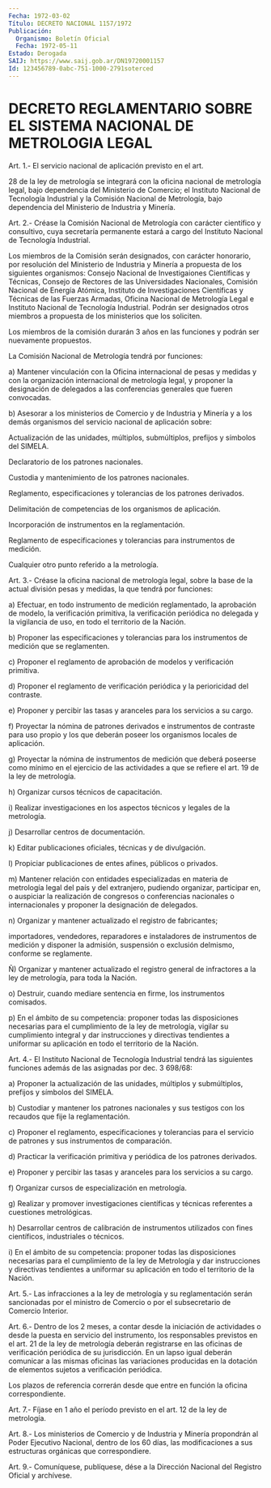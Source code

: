 ```yaml
---
Fecha: 1972-03-02
Título: DECRETO NACIONAL 1157/1972
Publicación:
  Organismo: Boletín Oficial
  Fecha: 1972-05-11
Estado: Derogada
SAIJ: https://www.saij.gob.ar/DN19720001157
Id: 123456789-0abc-751-1000-2791soterced
---
```

# DECRETO REGLAMENTARIO SOBRE EL SISTEMA NACIONAL DE METROLOGIA LEGAL

<a id="1"></a>
Art. 1.- El servicio nacional de aplicación previsto en el art.

28 de  la ley de metrología se integrará con la oficina nacional de metrología  legal,  bajo dependencia del Ministerio de Comercio; el Instituto Nacional de  Tecnología Industrial y la Comisión Nacional de  Metrología, bajo dependencia  del  Ministerio  de  Industria  y Minería.

<a id="2"></a>
Art. 2.- Créase la Comisión Nacional de Metrología con carácter científico  y consultivo, cuya secretaría permanente estará a cargo del Instituto Nacional de Tecnología Industrial.

Los  miembros   de  la  Comisión  serán  designados,  con  carácter honorario, por resolución  del  Ministerio de Industria y Minería a propuesta  de  los  siguientes  organismos:   Consejo  Nacional  de Investigaiones Científicas y Técnicas, Consejo  de  Rectores de las Universidades  Nacionales,  Comisión  Nacional de Energía  Atómica, Instituto de Investigaciones Científicas  y Técnicas de las Fuerzas Armadas, Oficina Nacional de Metrología Legal  e Instituto Nacional de Tecnología Industrial. Podrán ser designados  otros  miembros  a propuesta de los ministerios que los soliciten.

Los  miembros  de  la  comisión  durarán  3 años en las funciones y podrán ser nuevamente propuestos.

La  Comisión  Nacional  de  Metrología tendrá por  funciones:

a) Mantener vinculación con la  Oficina  internacional  de  pesas y medidas y con la organización internacional de metrología legal,  y proponer  la  designación de delegados a las conferencias generales que fueren convocadas.

b) Asesorar a los  ministerios de Comercio y de Industria y Minería y  a  los demás organismos  del  servicio  nacional  de  aplicación sobre:

Actualización  de las unidades, múltiplos, submúltiplos, prefijos y símbolos del SIMELA.

Declaratorio de los patrones nacionales.

Custodia  y  mantenimiento    de   los  patrones  nacionales.

Reglamento,  especificaciones  y  tolerancias    de   los  patrones derivados.

Delimitación de competencias de los organismos de aplicación.

Incorporación    de    instrumentos   en  la  reglamentación.

Reglamento de especificaciones y tolerancias  para  instrumentos de medición.

Cualquier otro punto referido a la metrología.

<a id="3"></a>
Art. 3.- Créase la oficina nacional de metrología legal, sobre la base  de  la  actual división pesas y medidas, la que tendrá por funciones:

a)  Efectuar, en todo  instrumento  de  medición  reglamentado,  la aprobación  de  modelo,  la verificación primitiva, la verificación periódica  no  delegada  y  la   vigilancia  de  uso,  en  todo  el territorio de la Nación.

b) Proponer las especificaciones y tolerancias para los instrumentos de medición que se reglamenten.

c) Proponer el reglamento de aprobación  de  modelos y verificación primitiva.

d)  Proponer  el  reglamento  de  verificación  periódica    y   la perioricidad del contraste.

e)  Proponer  y percibir las tasas y aranceles para los servicios a su cargo.

f) Proyectar la  nómina  de  patrones  derivados  e instrumentos de contraste para uso propio y los que deberán poseer  los  organismos locales de aplicación.

g)  Proyectar  la  nómina  de  instrumentos  de medición que deberá poseerse como mínimo en el ejercicio de las actividades  a  que  se refiere el art. 19 de la ley de metrología.

h) Organizar cursos técnicos de capacitación.

i)  Realizar  investigaciones en los aspectos técnicos y legales de la metrología.

j) Desarrollar centros de documentación.

k) Editar publicaciones  oficiales, técnicas y de divulgación.

l) Propiciar publicaciones de entes afines, públicos o privados.

m) Mantener relación con entidades  especializadas  en  materia  de metrología  legal  del  país  y del extranjero, pudiendo organizar, participar  en,  o  auspiciar  la  realización    de   congresos  o conferencias nacionales o internacionales y proponer la designación de delegados.

n)  Organizar  y  mantener  actualizado el registro de fabricantes;

importadores, vendedores, reparadores e instaladores de instrumentos  de  medición y disponer  la  admisión,  suspensión  o exclusión delmismo, conforme se reglamente.

Ñ)  Organizar  y  mantener   actualizado  el  registro  general  de infractores  a la ley de metrología,  para  toda  la  Nación.

o) Destruir, cuando  mediare  sentencia  en firme, los instrumentos comisados.

p) En el ámbito de su competencia: proponer todas las disposiciones  necesarias  para  el  cumplimiento   de  la  ley  de metrología, vigilar su cumplimiento integral y dar instrucciones  y directivas   tendientes  a  uniformar  su  aplicación  en  todo  el territorio de la Nación.

<a id="4"></a>
Art. 4.- El Instituto Nacional de Tecnología Industrial tendrá las siguientes  funciones  además  de  las  asignadas  por  dec.  3 698/68:

a)    Proponer  la  actualización  de  las  unidades,  múltiplos  y submúltiplos, prefijos y símbolos del SIMELA.

b) Custodiar  y mantener los patrones nacionales y sus testigos con los recaudos que fije la reglamentación.

c) Proponer el  reglamento,  especificaciones y tolerancias para el servicio  de  patrones  y  sus instrumentos  de  comparación.

d) Practicar la verificación  primitiva y periódica de los patrones derivados.

e) Proponer y percibir las tasas  y  aranceles para los servicios a su cargo.

f)  Organizar  cursos  de  especialización    en  metrología.

g)  Realizar  y  promover  investigaciones científicas  y  técnicas referentes a cuestiones metrológicas.

h) Desarrollar centros de calibración  de  instrumentos  utilizados con fines científicos, industriales o técnicos.

i) En el ámbito de su competencia: proponer todas las disposiciones   necesarias  para  el  cumplimiento  de  la  ley  de Metrología y dar  instrucciones y directivas tendientes a uniformar su aplicación en todo el territorio de la Nación.

<a id="5"></a>
Art.  5.-  Las  infracciones  a  la  ley  de  metrología  y su reglamentación  serán sancionadas por el ministro de Comercio o por el subsecretario de Comercio Interior.

<a id="6"></a>
Art. 6.- Dentro de los 2 meses, a contar desde la iniciación de actividades  o  desde  la  puesta  en servicio del instrumento, los responsables  previstos  en el art. 21  de  la  ley  de  metrología deberán registrarse en las  oficinas  de  verificación periódica de su jurisdicción. En un lapso igual deberán  comunicar  a las mismas oficinas  las  variaciones  producidas  en la dotación de elementos sujetos a verificación periódica.

Los plazos de referencia correrán desde que  entre  en  función  la oficina correspondiente.

<a id="7"></a>
Art.  7.- Fíjase en 1 año el período previsto en el art. 12 de la ley de metrología.

<a id="8"></a>
Art.  8.- Los ministerios de Comercio y de Industria y Minería propondrán al  Poder Ejecutivo Nacional, dentro de los 60 días, las modificaciones a  sus  estructuras  orgánicas  que  correspondiere.

<a id="9"></a>
Art. 9.- Comuníquese, publíquese, dése a la Dirección Nacional del Registro Oficial y archívese.